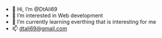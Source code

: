 - 👋 Hi, I’m @DtAli69
- 👀 I’m interested in Web development
- 🌱 I’m currently learning everthing that is interesting for me
- 📫 dtali69@gmail.com

<!---
DtAli69/DtAli69 is a ✨ special ✨ repository because its `README.md` (this file) appears on your GitHub profile.
You can click the Preview link to take a look at your changes.
--->
